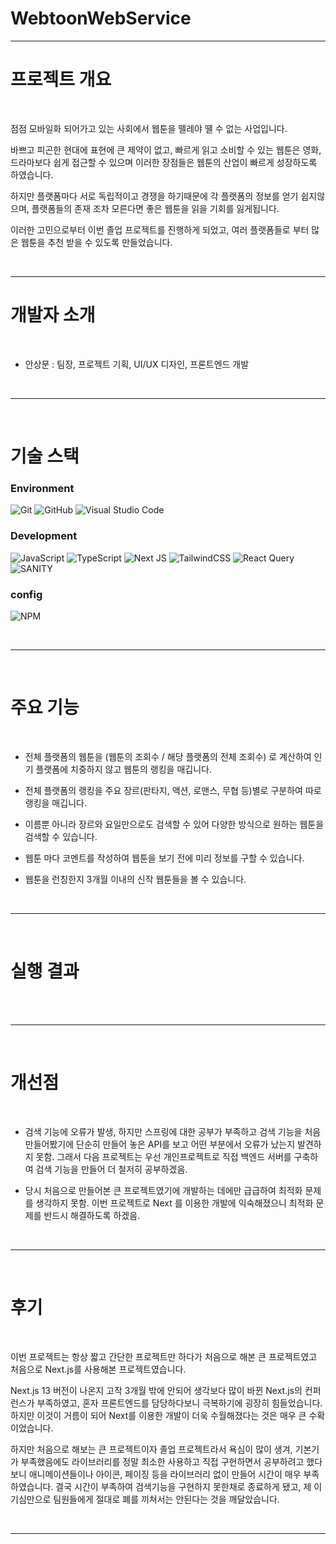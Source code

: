 # WebtoonWebService
---

# 프로젝트 개요

<br>

점점 모바일화 되어가고 있는 사회에서 웹툰을 뗄레야 뗼 수 없는 사업입니다. 

바쁘고 피곤한 현대에 표현에 큰 제약이 없고, 빠르게 읽고 소비할 수 있는 웹툰은 영화, 드라마보다 쉽게 접근할 수 있으며 이러한 장점들은 웹툰의 산업이 빠르게 성장하도록 하였습니다.

하지만 플랫폼마다 서로 독립적이고 경쟁을 하기때문에 각 플랫폼의 정보를 얻기 쉽지않으며, 플랫폼들의 존재 조차 모른다면 좋은 웹툰을 읽을 기회를 잃게됩니다.

이러한 고민으로부터 이번 졸업 프로젝트를 진행하게 되었고, 여러 플랫폼들로 부터 많은 웹툰을 추천 받을 수 있도록 만들었습니다.

<br>

---

# 개발자 소개

<br>

* 안상문 : 팀장, 프로젝트 기획, UI/UX 디자인, 프론트엔드 개발
 
<br>

---

<br>

# 기술 스택

### Environment

![Git](https://img.shields.io/badge/git-%23F05033.svg?style=for-the-badge&logo=git&logoColor=white)
![GitHub](https://img.shields.io/badge/github-%23121011.svg?style=for-the-badge&logo=github&logoColor=white)
![Visual Studio Code](https://img.shields.io/badge/Visual%20Studio%20Code-0078d7.svg?style=for-the-badge&logo=visual-studio-code&logoColor=white)

### Development

![JavaScript](https://img.shields.io/badge/javascript-%23323330.svg?style=for-the-badge&logo=javascript&logoColor=%23F7DF1E)
![TypeScript](https://img.shields.io/badge/typescript-%23007ACC.svg?style=for-the-badge&logo=typescript&logoColor=white)
![Next JS](https://img.shields.io/badge/Next-black?style=for-the-badge&logo=next.js&logoColor=white)
![TailwindCSS](https://img.shields.io/badge/tailwindcss-%2338B2AC.svg?style=for-the-badge&logo=tailwind-css&logoColor=white)
![React Query](https://img.shields.io/badge/-React%20Query-FF4154?style=for-the-badge&logo=react%20query&logoColor=white)
![SANITY](https://img.shields.io/badge/SANITY-%23CB3837.svg?style=for-the-badge&logo=sanity&logoColor=white)

### config

![NPM](https://img.shields.io/badge/NPM-%23CB3837.svg?style=for-the-badge&logo=npm&logoColor=white)

<br>

---

<br>

# 주요 기능

<br>

* 전체 플랫폼의 웹툰을 (웹툰의 조회수 / 해당 플랫폼의 전체 조회수) 로 계산하여 인기 플랫폼에 치중하지 않고 웹툰의 랭킹을 매깁니다.

* 전체 플랫폼의 랭킹을 주요 장르(판타지, 액션, 로맨스, 무협 등)별로 구분하여 따로 랭킹을 매깁니다.

* 이름뿐 아니라 장르와 요일만으로도 검색할 수 있어 다양한 방식으로 원하는 웹툰을 검색할 수 있습니다.

* 웹툰 마다 코멘트를 작성하여 웹툰을 보기 전에 미리 정보를 구할 수 있습니다.

* 웹툰을 런칭한지 3개월 이내의 신작 웹툰들을 볼 수 있습니다.

<br>

---

<br>

# 실행 결과

<br>



<br>

---

<br>

# 개선점

<br>

* 검색 기능에 오류가 발생, 하지만 스프링에 대한 공부가 부족하고 검색 기능을 처음 만들어봤기에 단순히 만들어 놓은 API를 보고 어떤 부분에서 오류가 났는지 발견하지 못함.
  그래서 다음 프로젝트는 우선 개인프로젝트로 직접 백엔드 서버를 구축하여 검색 기능을 만들어 더 철저히 공부하겠음.

* 당시 처음으로 만들어본 큰 프로젝트였기에 개발하는 데에만 급급하여 최적화 문제를 생각하지 못함.
  이번 프로젝트로 Next 를 이용한 개발에 익숙해졌으니 최적화 문제를 반드시 해결하도록 하겠음.

<br>

---

<br>

# 후기


<br>

이번 프로젝트는 항상 짧고 간단한 프로젝트만 하다가 처음으로 해본 큰 프로젝트였고 처음으로 Next.js를 사용해본 프로젝트였습니다.

Next.js 13 버전이 나온지 고작 3개월 밖에 안되어 생각보다 많이 바뀐 Next.js의 컨퍼런스가 부족하였고, 혼자 프론트엔드를 담당하다보니 극복하기에 굉장히 힘들었습니다.
하지만 이것이 거름이 되어 Next를 이용한 개발이 더욱 수월해졌다는 것은 매우 큰 수확이었습니다.

하지만 처음으로 해보는 큰 프로젝트이자 졸업 프로젝트라서 욕심이 많이 생겨, 기본기가 부족했음에도 라이브러리를 정말 최소한 사용하고 직접 구현하면서 공부하려고 했다보니 
애니메이션들이나 아이콘, 페이징 등을 라이브러리 없이 만들어 시간이 매우 부족하였습니다. 
결국 시간이 부족하여 검색기능을 구현하지 못한채로 종료하게 됐고, 제 이기심만으로 팀원들에게 절대로 폐를 끼쳐서는 안된다는 것을 깨달았습니다.

<br>

---


